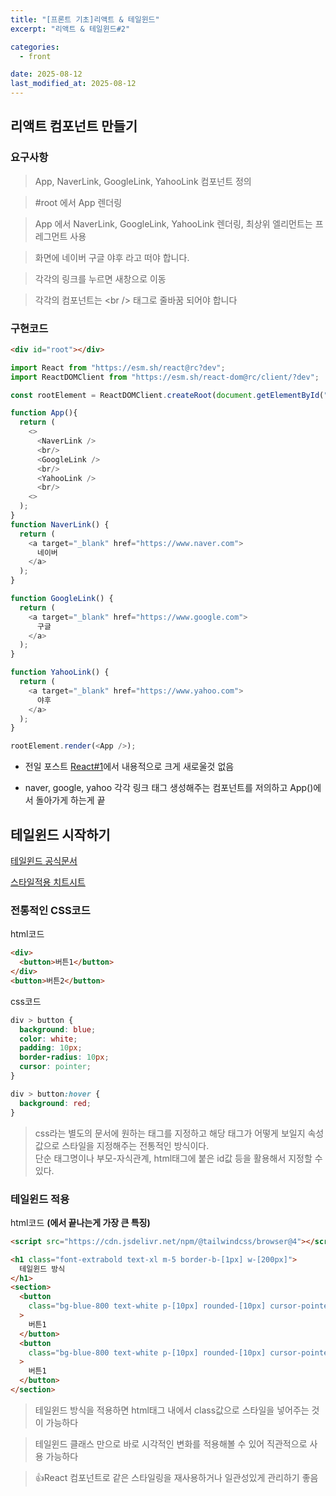 ```yaml
---
title: "[프론트 기초]리액트 & 테일윈드"
excerpt: "리액트 & 테일윈드#2"

categories:
  - front

date: 2025-08-12
last_modified_at: 2025-08-12
---
```


## 리액트 컴포넌트 만들기

### 요구사항

> App, NaverLink, GoogleLink, YahooLink 컴포넌트 정의

> #root 에서 App 렌더링

> App 에서 NaverLink, GoogleLink, YahooLink 렌더링, 최상위 엘리먼트는 프레그먼트 사용

> 화면에 네이버 구글 야후 라고 떠야 합니다.

> 각각의 링크를 누르면 새창으로 이동

> 각각의 컴포넌트는 \<br /> 태그로 줄바꿈 되어야 합니다

### 구현코드

```html
<div id="root"></div>
```

```js
import React from "https://esm.sh/react@rc?dev";
import ReactDOMClient from "https://esm.sh/react-dom@rc/client/?dev";

const rootElement = ReactDOMClient.createRoot(document.getElementById("root"));

function App(){
  return (
    <>
      <NaverLink />
      <br/>
      <GoogleLink />
      <br/>
      <YahooLink />
      <br/>
    <>
  );
}
function NaverLink() {
  return (
    <a target="_blank" href="https://www.naver.com">
      네이버
    </a>
  );
}

function GoogleLink() {
  return (
    <a target="_blank" href="https://www.google.com">
      구글
    </a>
  );
}

function YahooLink() {
  return (
    <a target="_blank" href="https://www.yahoo.com">
      야후
    </a>
  );
}

rootElement.render(<App />);
```

- 전일 포스트 [React#1](/_posts/2025-08-12-React#1.md)에서 내용적으로 크게 새로울것 없음

- naver, google, yahoo 각각 링크 태그 생성해주는 컴포넌트를 저의하고 App()에서 돌아가게 하는게 끝

## 테일윈드 시작하기

[테일윈드 공식문서](https://tailwindcss.com/docs/installation/using-vite)

[스타일적용 치트시트](https://nerdcave.com/tailwind-cheat-sheet)

### 전통적인 CSS코드

html코드

```html
<div>
  <button>버튼1</button>
</div>
<button>버튼2</button>
```

css코드

```css
div > button {
  background: blue;
  color: white;
  padding: 10px;
  border-radius: 10px;
  cursor: pointer;
}

div > button:hover {
  background: red;
}
```

> css라는 별도의 문서에 원하는 태그를 지정하고 해당 태그가 어떻게 보일지 속성값으로 스타일을 지정해주는 전통적인 방식이다. <br/>
> 단순 태그명이나 부모-자식관계, html태그에 붙은 id값 등을 활용해서 지정할 수 있다.

### 테일윈드 적용

html코드 **(에서 끝나는게 가장 큰 특징)**

```html
<script src="https://cdn.jsdelivr.net/npm/@tailwindcss/browser@4"></script>

<h1 class="font-extrabold text-xl m-5 border-b-[1px] w-[200px]">
  테일윈드 방식
</h1>
<section>
  <button
    class="bg-blue-800 text-white p-[10px] rounded-[10px] cursor-pointer hover:bg-red-500"
  >
    버튼1
  </button>
  <button
    class="bg-blue-800 text-white p-[10px] rounded-[10px] cursor-pointer hover:bg-red-500"
  >
    버튼1
  </button>
</section>
```

> 테일윈드 방식을 적용하면 html태그 내에서 class값으로 스타일을 넣어주는 것이 가능하다 <br/>

> 테일윈드 클래스 만으로 바로 시각적인 변화를 적용해볼 수 있어 직관적으로 사용 가능하다 <br/>

> 👍React 컴포넌트로 같은 스타일링을 재사용하거나 일관성있게 관리하기 좋음
